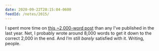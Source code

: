 ```yaml
---
date: 2020-09-22T20:15:04-0600
feedId: /notes/2015/
---
```


I spent more time on [this ~2,000-word post][post] than any I’ve published in the last year. Net, I probably wrote around 8,000 words to get it down to the correct 2,000 in the end. And I’m still *barely* satisfied with it. Writing, people.

[post]: https://v5.chriskrycho.com/journal/autotracking-elegant-dx-via-cutting-edge-cs/